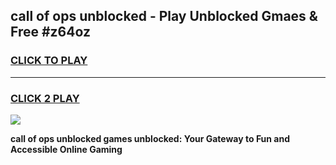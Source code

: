 
## call of ops unblocked - Play Unblocked Gmaes & Free #z64oz
<h3>
<a href="https://news.freeplayer.one?title=call_of_ops_unblocked&ref=24F">CLICK TO PLAY</a></h3>
<hr>

<h3>
<a href="https://news.freeplayer.one?title=call_of_ops_unblocked&ref=24F">CLICK 2 PLAY</a>
  
</h3>

<a href="https://news.freeplayer.one?title=call_of_ops_unblocked&ref=24F/"><img src="https://clearcache.store/games.png"></a>


**call of ops unblocked games unblocked: Your Gateway to Fun and Accessible Online Gaming**
